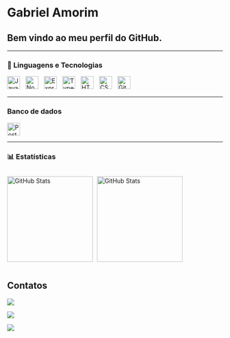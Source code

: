 # Gabriel Amorim
## Bem vindo ao meu perfil do GitHub.

---

### 🤖 Linguagens e Tecnologias

<img 
    align="left" 
    alt="JavaScript" 
    title="JavaScript"
    width="30px" 
    style="padding-right: 10px;" 
    src="https://cdn.jsdelivr.net/gh/devicons/devicon@latest/icons/javascript/javascript-original.svg" 
/>
<img 
    align="left" 
    alt="Nodejs" 
    title="Nodejs"
    width="30px" 
    style="padding-right: 10px;" 
    src="https://cdn.jsdelivr.net/gh/devicons/devicon@latest/icons/nodejs/nodejs-plain.svg" 
/>
<img 
    align="left" 
    alt="Express" 
    title="Express"
    width="30px" 
    style="padding-right: 10px;" 
    src="https://cdn.jsdelivr.net/gh/devicons/devicon@latest/icons/express/express-original.svg"     
/>
<img 
    align="left" 
    alt="TypeScript"
    title="TypeScript" 
    width="30px" 
    style="padding-right: 10px;" 
    src="https://cdn.jsdelivr.net/gh/devicons/devicon@latest/icons/typescript/typescript-original.svg" 
/>
<img 
    align="left" 
    alt="HTML"
    title="HTML" 
    width="30px" 
    style="padding-right: 10px;" 
    src="https://cdn.jsdelivr.net/gh/devicons/devicon@latest/icons/html5/html5-original.svg" 
/>
<img 
    align="left" 
    alt="CSS" 
    title="CSS"
    width="30px" 
    style="padding-right: 10px;" 
    src="https://cdn.jsdelivr.net/gh/devicons/devicon@latest/icons/css3/css3-original.svg" 
/>
<img 
    align="left" 
    alt="Git" 
    title="Git"
    width="30px" 
    style="padding-right: 10px;" 
    src="https://cdn.jsdelivr.net/gh/devicons/devicon@latest/icons/git/git-original.svg" 
/>

<br/>
<br/>

---

### Banco de dados

<img 
    alt="PostgresSQL" 
    title="PostgresSQL"
    width="30px" 
    style="padding-right: 10px;" 
    src="https://cdn.jsdelivr.net/gh/devicons/devicon@latest/icons/postgresql/postgresql-original-wordmark.svg" 
/>

---


### 📊 Estatísticas

<div style="display: flex;">
<p>
  <img 
    alt="GitHub Stats" 
    height="200" 
    style="padding-right: 10px;" 
    src="https://github-readme-stats.vercel.app/api?username=gAmoorim&show_icons=true&theme=tokyonight&include_all_commits=true&locale=pt-br"
  />

 <img 
    alt="GitHub Stats" 
    height="200" 
    src="https://github-readme-stats.vercel.app/api/top-langs/?username=gAmoorim&theme=tokyonight&layout=compact&custom_title=Tecnologias&langs_count=9"
 />
</p>
</div>

## Contatos

<div>
<a href="https://www.linkedin.com/in/gabriel-amorim-609211304" 
    target="_blank"><img loading="lazy" 
    src="https://img.shields.io/badge/-LinkedIn-%230077B5?style=for-the-badge&logo=linkedin&logoColor=white" 
    target="_blank">
</a>
    
<a href = "gabrielrock012@gmail.com"> <img loading="lazy" 
    src="https://img.shields.io/badge/Gmail-D14836?style=for-the-badge&logo=gmail&logoColor=white" 
    target="_blank">
</a>

<a href="https://instagram.com/amoorimg" 
    target="_blank"><img 
    loading="lazy" 
    src="https://img.shields.io/badge/-Instagram-%23E4405F?style=for-the-badge&logo=instagram&logoColor=white" target="_blank"></a>
</div>
